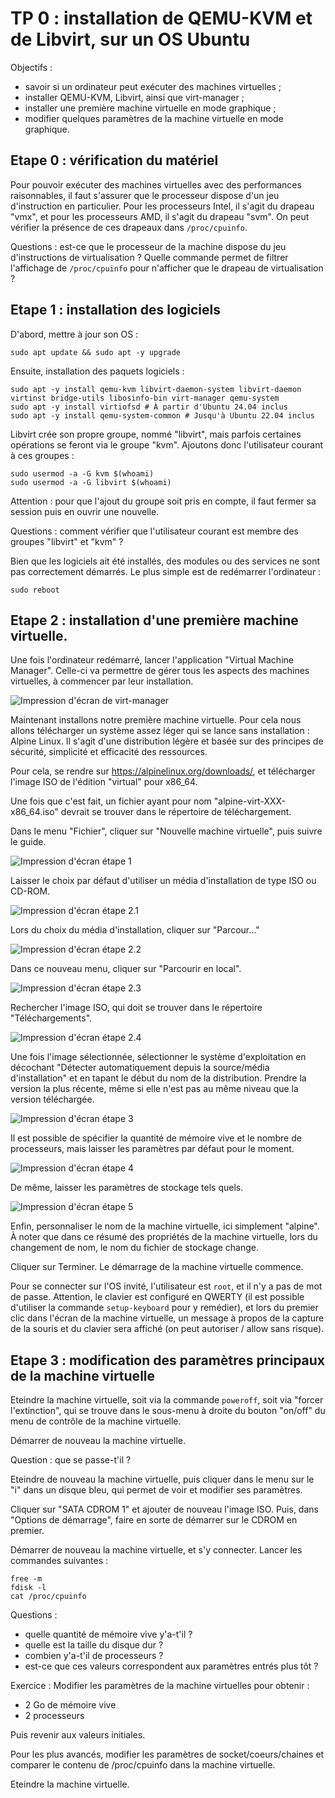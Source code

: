# TP 0 : installation de QEMU-KVM et de Libvirt, sur un OS Ubuntu

Objectifs :

- savoir si un ordinateur peut exécuter des machines virtuelles ;
- installer QEMU-KVM, Libvirt, ainsi que virt-manager ;
- installer une première machine virtuelle en mode graphique ;
- modifier quelques paramètres de la machine virtuelle en mode graphique.

## Etape 0 : vérification du matériel

Pour pouvoir exécuter des machines virtuelles avec des performances
raisonnables, il faut s'assurer que le processeur dispose d'un jeu
d'instruction en particulier. Pour les processeurs Intel, il s'agit du drapeau
"vmx", et pour les processeurs AMD, il s'agit du drapeau "svm". On peut
vérifier la présence de ces drapeaux dans `/proc/cpuinfo`.

Questions : est-ce que le processeur de la machine dispose du jeu d'instructions
de virtualisation ? Quelle commande permet de filtrer l'affichage de
`/proc/cpuinfo` pour n'afficher que le drapeau de virtualisation ?

## Etape 1 : installation des logiciels

D'abord, mettre à jour son OS :
```
sudo apt update && sudo apt -y upgrade 
```

Ensuite, installation des paquets logiciels :
```
sudo apt -y install qemu-kvm libvirt-daemon-system libvirt-daemon virtinst bridge-utils libosinfo-bin virt-manager qemu-system 
sudo apt -y install virtiofsd # À partir d'Ubuntu 24.04 inclus
sudo apt -y install qemu-system-common # Jusqu'à Ubuntu 22.04 inclus
```

Libvirt crée son propre groupe, nommé "libvirt", mais parfois certaines
opérations se feront via le groupe "kvm". Ajoutons donc l'utilisateur courant à
ces groupes :
```
sudo usermod -a -G kvm $(whoami)
sudo usermod -a -G libvirt $(whoami)
```

Attention : pour que l'ajout du groupe soit pris en compte, il faut fermer sa
session puis en ouvrir une nouvelle.

Questions : comment vérifier que l'utilisateur courant est membre des groupes "libvirt" et "kvm" ?

Bien que les logiciels ait été installés, des modules ou des services ne sont
pas correctement démarrés. Le plus simple est de redémarrer l'ordinateur :
```
sudo reboot
```

## Etape 2 : installation d'une première machine virtuelle.
Une fois l'ordinateur redémarré, lancer l'application "Virtual Machine
Manager". Celle-ci va permettre de gérer tous les aspects des machines
virtuelles, à commencer par leur installation.

![Impression d'écran de virt-manager](pictures/tp0_vmm.png)

Maintenant installons notre première machine virtuelle. Pour cela nous allons
télécharger un système assez léger qui se lance sans installation : Alpine
Linux. Il s'agit d'une distribution légère et basée sur des principes de
sécurité, simplicité et efficacité des ressources.

Pour cela, se rendre sur https://alpinelinux.org/downloads/, et télécharger
l'image ISO de l'édition "virtual" pour x86_64.

Une fois que c'est fait, un fichier ayant pour nom
"alpine-virt-XXX-x86_64.iso" devrait se trouver dans le répertoire de
téléchargement.

Dans le menu "Fichier", cliquer sur "Nouvelle machine virtuelle", puis suivre
le guide.

![Impression d'écran étape 1](pictures/tp0_newvm_step1.png)

Laisser le choix par défaut d'utiliser un média d'installation de type
ISO ou CD-ROM.

![Impression d'écran étape 2.1](pictures/tp0_newvm_step2_1.png)

Lors du choix du média d'installation, cliquer sur "Parcour..."

![Impression d'écran étape 2.2](pictures/tp0_newvm_step2_2.png)

Dans ce nouveau menu, cliquer sur "Parcourir en local".

![Impression d'écran étape 2.3](pictures/tp0_newvm_step2_3.png)

Rechercher l'image ISO, qui doit se trouver dans le répertoire
"Téléchargements".

![Impression d'écran étape 2.4](pictures/tp0_newvm_step2_4.png)

Une fois l'image sélectionnée, sélectionner le système d'exploitation en
décochant "Détecter automatiquement depuis la source/média d'installation" et
en tapant le début du nom de la distribution. Prendre la version la plus
récente, même si elle n'est pas au même niveau que la version téléchargée.

![Impression d'écran étape 3](pictures/tp0_newvm_step3.png)

Il est possible de spécifier la quantité de mémoire vive et le nombre de
processeurs, mais laisser les paramètres par défaut pour le moment.

![Impression d'écran étape 4](pictures/tp0_newvm_step4.png)

De même, laisser les paramètres de stockage tels quels.

![Impression d'écran étape 5](pictures/tp0_newvm_step5.png)

Enfin, personnaliser le nom de la machine virtuelle, ici simplement "alpine". À
noter que dans ce résumé des propriétés de la machine virtuelle, lors du
changement de nom, le nom du fichier de stockage change.

Cliquer sur Terminer. Le démarrage de la machine virtuelle commence.

Pour se connecter sur l'OS invité, l'utilisateur est `root`, et il n'y a pas de
mot de passe. Attention, le clavier est configuré en QWERTY (il est possible
d'utiliser la commande `setup-keyboard` pour y remédier), et lors du premier
clic dans l'écran de la machine virtuelle, un message à propos de la capture de
la souris et du clavier sera affiché (on peut autoriser / allow sans risque).

## Etape 3 : modification des paramètres principaux de la machine virtuelle

Eteindre la machine virtuelle, soit via la commande `poweroff`, soit via
"forcer l'extinction", qui se trouve dans le sous-menu à droite du bouton
"on/off" du menu de contrôle de la machine virtuelle.

Démarrer de nouveau la machine virtuelle.

Question : que se passe-t'il ?

Eteindre de nouveau la machine virtuelle, puis cliquer dans le menu sur le "i"
dans un disque bleu, qui permet de voir et modifier ses paramètres.

Cliquer sur "SATA CDROM 1" et ajouter de nouveau l'image ISO. Puis, dans
"Options de démarrage", faire en sorte de démarrer sur le CDROM en premier.

Démarrer de nouveau la machine virtuelle, et s'y connecter.
Lancer les commandes suivantes :
```
free -m
fdisk -l
cat /proc/cpuinfo
```

Questions :
- quelle quantité de mémoire vive y'a-t'il ?
- quelle est la taille du disque dur ?
- combien y'a-t'il de processeurs ? 
- est-ce que ces valeurs correspondent aux paramètres entrés plus tôt ?

Exercice : 
Modifier les paramètres de la machine virtuelles pour obtenir :
- 2 Go de mémoire vive
- 2 processeurs

Puis revenir aux valeurs initiales.

Pour les plus avancés, modifier les paramètres de socket/coeurs/chaines et
comparer le contenu de /proc/cpuinfo dans la machine virtuelle.

Eteindre la machine virtuelle.
